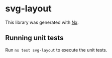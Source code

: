 # svg-layout

This library was generated with [Nx](https://nx.dev).

## Running unit tests

Run `nx test svg-layout` to execute the unit tests.
